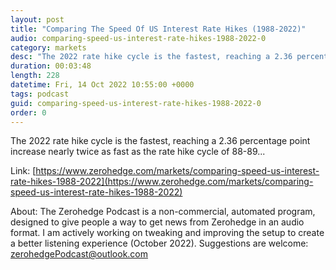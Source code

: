 ```yaml
---
layout: post
title: "Comparing The Speed Of US Interest Rate Hikes (1988-2022)"
audio: comparing-speed-us-interest-rate-hikes-1988-2022-0
category: markets
desc: "The 2022 rate hike cycle is the fastest, reaching a 2.36 percentage point increase nearly twice as fast as the rate hike cycle of 88-89..."
duration: 00:03:48
length: 228
datetime: Fri, 14 Oct 2022 10:55:00 +0000
tags: podcast
guid: comparing-speed-us-interest-rate-hikes-1988-2022-0
order: 0
---
```

The 2022 rate hike cycle is the fastest, reaching a 2.36 percentage point increase nearly twice as fast as the rate hike cycle of 88-89...

Link: [https://www.zerohedge.com/markets/comparing-speed-us-interest-rate-hikes-1988-2022](https://www.zerohedge.com/markets/comparing-speed-us-interest-rate-hikes-1988-2022)

About: The Zerohedge Podcast is a non-commercial, automated program, designed to give people a way to get news from Zerohedge in an audio format.  I am actively working on tweaking and improving the setup to create a better listening experience (October 2022).  Suggestions are welcome: [zerohedgePodcast@outlook.com](mailto:zerohedgePodcast@outlook.com)
